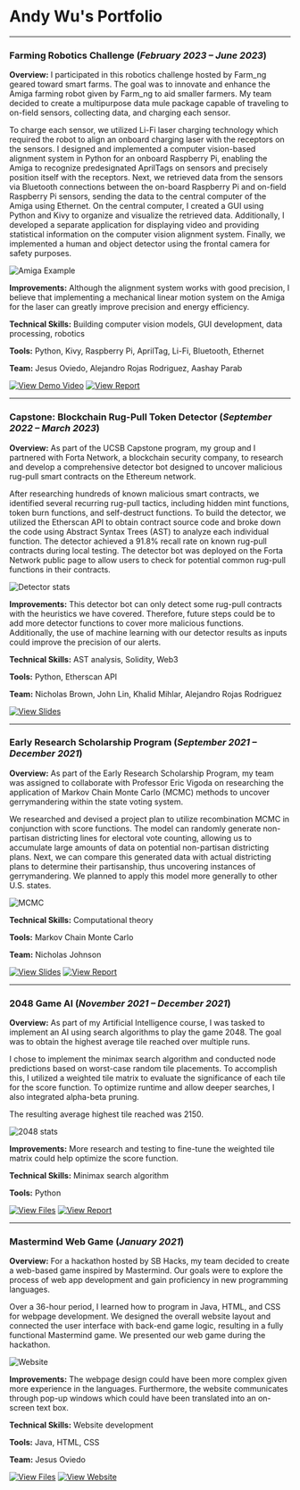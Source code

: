 # Andy Wu's Portfolio

___

### Farming Robotics Challenge (_February 2023 – June 2023_)

**Overview:** I participated in this robotics challenge hosted by Farm_ng geared toward smart farms. The goal was to innovate and enhance the Amiga farming robot given by Farm_ng to aid smaller farmers. My team decided to create a multipurpose data mule package capable of traveling to on-field sensors, collecting data, and charging each sensor.

To charge each sensor, we utilized Li-Fi laser charging technology which required the robot to align an onboard charging laser with the receptors on the sensors. I designed and implemented a computer vision-based alignment system in Python for an onboard Raspberry Pi, enabling the Amiga to recognize predesignated AprilTags on sensors and precisely position itself with the receptors. Next, we retrieved data from the sensors via Bluetooth connections between the on-board Raspberry Pi and on-field Raspberry Pi sensors, sending the data to the central computer of the Amiga using Ethernet. On the central computer, I created a GUI using Python and Kivy to organize and visualize the retrieved data. Additionally, I developed a separate application for displaying video and providing statistical information on the computer vision alignment system. Finally, we implemented a human and object detector using the frontal camera for safety purposes.

![Amiga Example](/assets/img/gort_movements.png)

**Improvements:** Although the alignment system works with good precision, I believe that implementing a mechanical linear motion system on the Amiga for the laser can greatly improve precision and energy efficiency.

**Technical Skills:** Building computer vision models, GUI development, data processing, robotics

**Tools:** Python, Kivy, Raspberry Pi, AprilTag, Li-Fi, Bluetooth, Ethernet

**Team:** Jesus Oviedo, Alejandro Rojas Rodriguez, Aashay Parab

[![View Demo Video](https://img.shields.io/badge/Google_Drive-View_Demo_Video-blue?logo=googledrive&logoColor=white)](https://drive.google.com/file/d/1W0euaoswMJ67xfmDPM8Pi-swa-j3bRrP/view?usp=sharing) [![View Report](https://img.shields.io/badge/PDF-View_Report-blue?logo=googledocs&logoColor=white)](/assets/files/robotics_final_report.pdf) 

___

### Capstone: Blockchain Rug-Pull Token Detector (_September 2022 – March 2023_)

**Overview:** As part of the UCSB Capstone program, my group and I partnered with Forta Network, a blockchain security company, to research and develop a comprehensive detector bot designed to uncover malicious rug-pull smart contracts on the Ethereum network.

After researching hundreds of known malicious smart contracts, we identified several recurring rug-pull tactics, including hidden mint functions, token burn functions, and self-destruct functions. To build the detector, we utilized the Etherscan API to obtain contract source code and broke down the code using Abstract Syntax Trees (AST) to analyze each individual function. The detector achieved a 91.8% recall rate on known rug-pull contracts during local testing. The detector bot was deployed on the Forta Network public page to allow users to check for potential common rug-pull functions in their contracts.

![Detector stats](/assets/img/detector_stats.png)

**Improvements:** This detector bot can only detect some rug-pull contracts with the heuristics we have covered. Therefore, future steps could be to add more detector functions to cover more malicious functions. Additionally, the use of machine learning with our detector results as inputs could improve the precision of our alerts.

**Technical Skills:** AST analysis, Solidity, Web3

**Tools:** Python, Etherscan API

**Team:** Nicholas Brown, John Lin, Khalid Mihlar, Alejandro Rojas Rodriguez

[![View Slides](https://img.shields.io/badge/PPT-Open_Slides-blue?logo=microsoftpowerpoint&logoColor=white)](assets/files/fortaknight_ppt.pptx)

___

### Early Research Scholarship Program (_September 2021 – December 2021_)

**Overview:** As part of the Early Research Scholarship Program, my team was assigned to collaborate with Professor Eric Vigoda on researching the application of Markov Chain Monte Carlo (MCMC) methods to uncover gerrymandering within the state voting system. 

We researched and devised a project plan to utilize recombination MCMC in conjunction with score functions. The model can randomly generate non-partisan districting lines for electoral vote counting, allowing us to accumulate large amounts of data on potential non-partisan districting plans. Next, we can compare this generated data with actual districting plans to determine their partisanship, thus uncovering instances of gerrymandering. We planned to apply this model more generally to other U.S. states.

![MCMC](/assets/img/MCMC.png)

**Technical Skills:** Computational theory

**Tools:** Markov Chain Monte Carlo

**Team:** Nicholas Johnson

[![View Slides](https://img.shields.io/badge/PPT-Open_Slides-blue?logo=microsoftpowerpoint&logoColor=white)](assets/files/ERSP_presentation.pptx) [![View Report](https://img.shields.io/badge/PDF-View_Proposal-blue?logo=googledocs&logoColor=white)](assets/files/ERSP_proposal.pdf)

___

### 2048 Game AI (_November 2021 – December 2021_)

**Overview:** As part of my Artificial Intelligence course, I was tasked to implement an AI using search algorithms to play the game 2048. The goal was to obtain the highest average tile reached over multiple runs.

I chose to implement the minimax search algorithm and conducted node predictions based on worst-case random tile placements. To accomplish this, I utilized a weighted tile matrix to evaluate the significance of each tile for the score function. To optimize runtime and allow deeper searches, I also integrated alpha-beta pruning.

The resulting average highest tile reached was 2150.

![2048 stats](/assets/img/2048_stats.png)

**Improvements:** More research and testing to fine-tune the weighted tile matrix could help optimize the score function.

**Technical Skills:** Minimax search algorithm

**Tools:** Python

[![View Files](https://img.shields.io/badge/GitHub-View_File-blue?logo=github&logoColor=white)](https://github.com/anwu0203/CS165_MP2/tree/main) [![View Report](https://img.shields.io/badge/PDF-View_Report-blue?logo=googledocs&logoColor=white)](/assets/files/2048_report.pdf)

___

### Mastermind Web Game (_January 2021_)

**Overview:** For a hackathon hosted by SB Hacks, my team decided to create a web-based game inspired by Mastermind. Our goals were to explore the process of web app development and gain proficiency in new programming languages.

Over a 36-hour period, I learned how to program in Java, HTML, and CSS for webpage development. We designed the overall website layout and connected the user interface with back-end game logic, resulting in a fully functional Mastermind game. We presented our web game during the hackathon.

![Website](/assets/img/mastermind.png)

**Improvements:** The webpage design could have been more complex given more experience in the languages. Furthermore, the website communicates through pop-up windows which could have been translated into an on-screen text box.

**Technical Skills:** Website development

**Tools:** Java, HTML, CSS

**Team:** Jesus Oviedo

[![View Files](https://img.shields.io/badge/GitHub-View_Files-blue?logo=github&logoColor=white)](https://github.com/jaoviedo/SBHacksProject2021) [![View Website](https://img.shields.io/badge/Link-View_Website-blue?logo=icloud&logoColor=white)](https://jaoviedo.github.io/SBHacksProject2021/)


